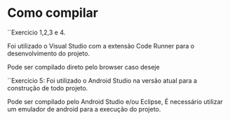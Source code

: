 # Como compilar
``Exercicio 1,2,3 e 4.

Foi utilizado o Visual Studio com a extensão Code Runner para o desenvolvimento do projeto.

Pode ser compilado direto pelo browser caso deseje

``Exercicio 5:
Foi utilizado o Android Studio na versão atual para a construção de todo projeto.

Pode ser compilado pelo Android Studio e/ou Eclipse,
É necessário utilizar um emulador de android para a execução do projeto.

